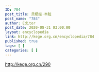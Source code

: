 ```yaml
---
ID: 784
post_title: 灵枢经·本脏
post_name: "784"
author: Editor
post_date: 2020-08-31 03:00:00
layout: encyclopedia
link: http://kege.org.cn/encyclopedia/784
published: true
tags: [ ]
categories: [ ]
---
```

http://kege.org.cn/290